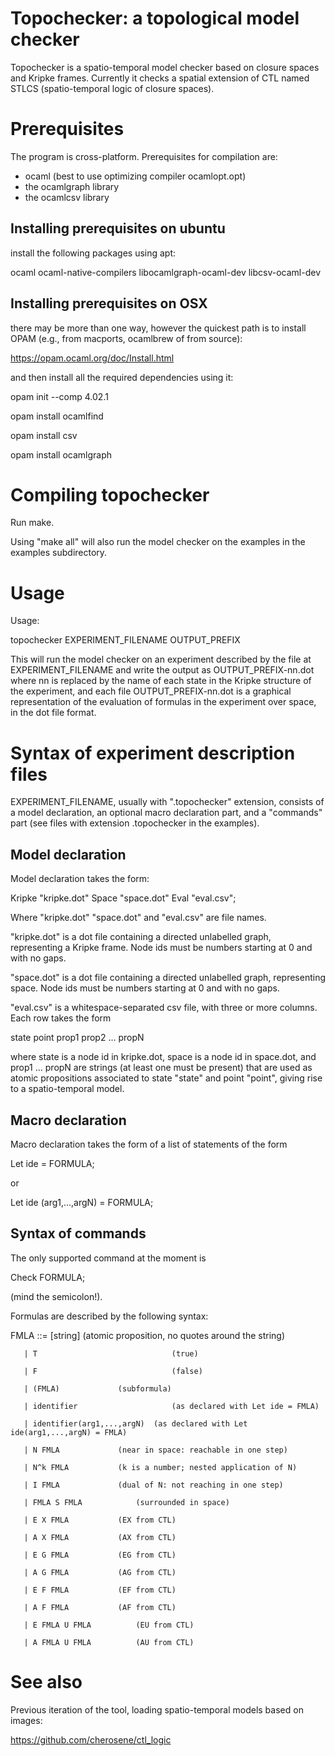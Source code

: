 Topochecker: a topological model checker
========================================

Topochecker is a spatio-temporal model checker based on closure spaces
and Kripke frames. Currently it checks a spatial extension of CTL
named STLCS (spatio-temporal logic of closure spaces).



Prerequisites
=============

The program is cross-platform. Prerequisites for compilation are:

- ocaml (best to use optimizing compiler ocamlopt.opt)
- the ocamlgraph library
- the ocamlcsv library


Installing prerequisites on ubuntu
----------------------------------

install the following packages using apt:

ocaml ocaml-native-compilers libocamlgraph-ocaml-dev libcsv-ocaml-dev


Installing prerequisites on OSX
-------------------------------

there may be more than one way, however the quickest path is to
install OPAM (e.g., from macports, ocamlbrew of from source):

https://opam.ocaml.org/doc/Install.html

and then install all the required dependencies using it:

opam init --comp 4.02.1

opam install ocamlfind

opam install csv

opam install ocamlgraph


Compiling topochecker
=====================

Run make.

Using "make all" will also run the model checker on the examples in
the examples subdirectory.


Usage
=====

Usage:

topochecker EXPERIMENT_FILENAME OUTPUT_PREFIX

This will run the model checker on an experiment described by the file
at EXPERIMENT_FILENAME and write the output as OUTPUT_PREFIX-nn.dot
where nn is replaced by the name of each state in the Kripke structure
of the experiment, and each file OUTPUT_PREFIX-nn.dot is a graphical
representation of the evaluation of formulas in the experiment over
space, in the dot file format.


Syntax of experiment description files
======================================

EXPERIMENT_FILENAME, usually with ".topochecker" extension, consists
of a model declaration, an optional macro declaration part, and a
"commands" part (see files with extension .topochecker in the
examples).


Model declaration
-----------------

Model declaration takes the form:

Kripke "kripke.dot" Space "space.dot" Eval "eval.csv";

Where "kripke.dot" "space.dot" and "eval.csv" are file names.

"kripke.dot" is a dot file containing a directed unlabelled graph,
representing a Kripke frame. Node ids must be numbers starting at 0
and with no gaps.

"space.dot" is a dot file containing a directed unlabelled graph,
representing space. Node ids must be numbers starting at 0 and with no
gaps.

"eval.csv" is a whitespace-separated csv file, with three or more
columns. Each row takes the form

state point prop1 prop2 ... propN

where state is a node id in kripke.dot, space is a node id in
space.dot, and prop1 ... propN are strings (at least one must be
present) that are used as atomic propositions associated to state
"state" and point "point", giving rise to a spatio-temporal model.


Macro declaration
-----------------

Macro declaration takes the form of a list of statements of the form

Let ide = FORMULA;

or

Let ide (arg1,...,argN) = FORMULA;


Syntax of commands
------------------

The only supported command at the moment is

Check FORMULA;

(mind the semicolon!).

Formulas are described by the following syntax:

FMLA ::=
	 [string]                       (atomic proposition, no quotes around the string)
	 
       | T                              (true)
       
       | F                              (false)
       
       | (FMLA)				(subformula)
       
       | identifier                     (as declared with Let ide = FMLA)
       
       | identifier(arg1,...,argN)	(as declared with Let ide(arg1,...,argN) = FMLA)
       
       | N FMLA				(near in space: reachable in one step)
       
       | N^k FMLA			(k is a number; nested application of N)
       
       | I FMLA				(dual of N: not reaching in one step)
       
       | FMLA S FMLA			(surrounded in space)
       
       | E X FMLA			(EX from CTL)
       
       | A X FMLA			(AX from CTL)
       
       | E G FMLA			(EG from CTL)
       
       | A G FMLA			(AG from CTL)
       
       | E F FMLA			(EF from CTL)
       
       | A F FMLA			(AF from CTL)
       
       | E FMLA U FMLA			(EU from CTL)
       
       | A FMLA U FMLA			(AU from CTL)


See also
========

Previous iteration of the tool, loading spatio-temporal models based
on images:

https://github.com/cherosene/ctl_logic
